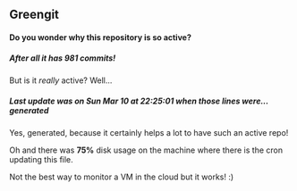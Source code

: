 ## Greengit

#### Do you wonder why this repository is so active?

##### After all it has 981 commits!

But is it *really* active? Well...

##### Last update was on Sun Mar 10 at 22:25:01 when those lines were... generated

Yes, generated, because it certainly helps a lot to have such an active repo!

Oh and there was **75%** disk usage on the machine
where there is the cron updating this file.

Not the best way to monitor a VM in the cloud but it works! :)
